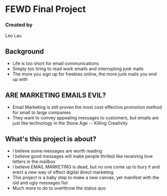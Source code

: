 # FEWD Final Project

### Created by 
Leo Lau

## Background

* Life is too short for email communications
* Simply too tiring to read work emails and interrupting junk mails
* The more you sign up for freebies online, the more junk mails you end up with

## ARE MARKETING EMAILS EVIL?

* Email Marketing is still proven the most cost-effective promotion method for small to large companies
* They want to convey appealing messages to customers, but emails are just like technology in the Stone Age -- Killing Creativity

## What's this project is about?

* I believe some messages are worth reading
* I believe good messages will make people thrilled like receiving love letters in the mailbox
* I believe EMAIL MARKETING is dead, but no one come up to bury it and erect a new way of effect digital direct marketing
* This project is a baby step to make a new canvas, yet manifest with the old and ugly messages fist
* Much more to do to overthrow the status quo








